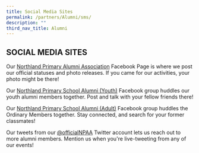 ```yaml
---
title: Social Media Sites
permalink: /partners/Alumni/sms/
description: ""
third_nav_title: Alumni
---
```

## SOCIAL MEDIA SITES


Our [Northland Primary Alumni Association](https://www.facebook.com/officialNPAA) Facebook Page is where we post our official statuses and photo releases. If you came for our activities, your photo might be there!   

Our [Northland Primary School Alumni (Youth)](https://www.facebook.com/groups/255521851231207) Facebook group huddles our youth alumni members together. Post and talk with your fellow friends there!

Our [Northland Primary School Alumni (Adult)](https://www.facebook.com/groups/1106049109410053/) Facebook group huddles the Ordinary Members together. Stay connected, and search for your former classmates!  
  
Our tweets from our [@officialNPAA](https://twitter.com/officialNPAA) Twitter account lets us reach out to more alumni members. Mention us when you're live-tweeting from any of our events!